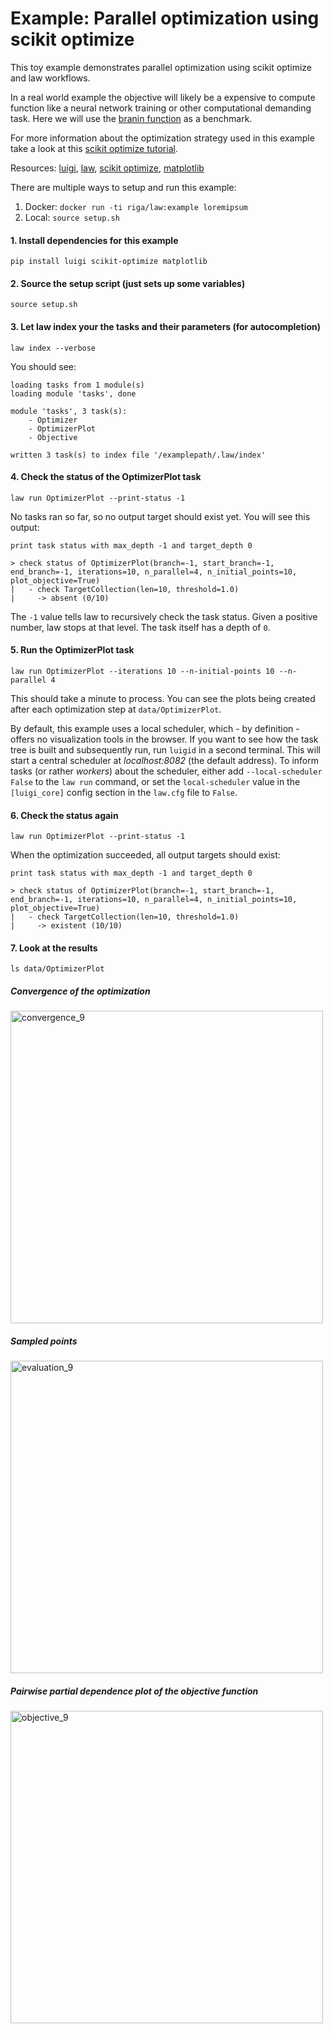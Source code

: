 # Example: Parallel optimization using scikit optimize

This toy example demonstrates parallel optimization using scikit optimize and law workflows.

In a real world example the objective will likely be a expensive to compute function like a neural network training or other computational demanding task. Here we will use the [branin function](https://www.sfu.ca/~ssurjano/branin.html) as a benchmark.

For more information about the optimization strategy used in this example take a look at this [scikit optimize tutorial](https://scikit-optimize.github.io/notebooks/parallel-optimization.html).

Resources: [luigi](http://luigi.readthedocs.io/en/stable), [law](http://law.readthedocs.io/en/latest), [scikit optimize](https://scikit-optimize.github.io/), [matplotlib](https://matplotlib.org/)

There are multiple ways to setup and run this example:

1. Docker: `docker run -ti riga/law:example loremipsum`
2. Local: `source setup.sh`


#### 1. Install dependencies for this example

```shell
pip install luigi scikit-optimize matplotlib
```


#### 2. Source the setup script (just sets up some variables)

```shell
source setup.sh
```


#### 3. Let law index your the tasks and their parameters (for autocompletion)

```shell
law index --verbose
```

You should see:

```shell
loading tasks from 1 module(s)
loading module 'tasks', done

module 'tasks', 3 task(s):
    - Optimizer
    - OptimizerPlot
    - Objective

written 3 task(s) to index file '/examplepath/.law/index'
```


#### 4. Check the status of the OptimizerPlot task

```shell
law run OptimizerPlot --print-status -1
```

No tasks ran so far, so no output target should exist yet. You will see this output:

```shell
print task status with max_depth -1 and target_depth 0

> check status of OptimizerPlot(branch=-1, start_branch=-1, end_branch=-1, iterations=10, n_parallel=4, n_initial_points=10, plot_objective=True)
|   - check TargetCollection(len=10, threshold=1.0)
|     -> absent (0/10)
```

The `-1` value tells law to recursively check the task status. Given a positive number, law stops at that level. The task itself has a depth of `0`.


#### 5. Run the OptimizerPlot task

```shell
law run OptimizerPlot --iterations 10 --n-initial-points 10 --n-parallel 4
```

This should take a minute to process.
You can see the plots being created after each optimization step at `data/OptimizerPlot`.

By default, this example uses a local scheduler, which - by definition - offers no visualization tools in the browser. If you want to see how the task tree is built and subsequently run, run ``luigid`` in a second terminal. This will start a central scheduler at *localhost:8082* (the default address). To inform tasks (or rather *workers*) about the scheduler, either add ``--local-scheduler False`` to the ``law run`` command, or set the ``local-scheduler`` value in the ``[luigi_core]`` config section in the ``law.cfg`` file to ``False``.


#### 6. Check the status again

```shell
law run OptimizerPlot --print-status -1
```

When the optimization succeeded, all output targets should exist:

```shell
print task status with max_depth -1 and target_depth 0

> check status of OptimizerPlot(branch=-1, start_branch=-1, end_branch=-1, iterations=10, n_parallel=4, n_initial_points=10, plot_objective=True)
|   - check TargetCollection(len=10, threshold=1.0)
|     -> existent (10/10)
```


#### 7. Look at the results

```shell
ls data/OptimizerPlot
```

##### Convergence of the optimization

<img width="500" alt="convergence_9" src="https://user-images.githubusercontent.com/13285808/37497600-950d3944-28b9-11e8-8861-bf30855a070d.png"/>

##### Sampled points

<img width="500" alt="evaluation_9" src="https://user-images.githubusercontent.com/13285808/37497601-95431da2-28b9-11e8-94ad-c610426f4e5e.png"/>

##### Pairwise partial dependence plot of the objective function

<img width="500" alt="objective_9" src="https://user-images.githubusercontent.com/13285808/37497602-955d9e16-28b9-11e8-8a57-f8cc82c81c8b.png"/>
